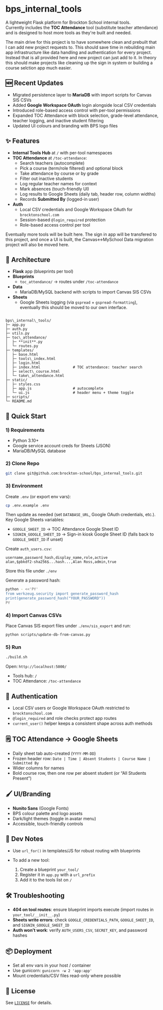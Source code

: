 
# bps_internal_tools

A lightweight Flask platform for Brockton School internal tools.  
Currently includes the **TOC Attendance** tool (substitute teacher attendance) and is designed to host more tools as they're built and needed.

The main drive for this project is to have somewhere clean and prebuilt that I can add new project requests to. This should save time in rebuilding main app infrastructure like data handling and authentication for every project. Instead that is all provided here and new project can just add to it. In theory this should make projects like cleaning up the sign in system or building a course selction app much easier.

## 🆕 Recent Updates

- Migrated persistence layer to **MariaDB** with import scripts for Canvas SIS CSVs
- Added **Google Workspace OAuth** login alongside local CSV credentials
- Introduced role-based access control with per-tool permissions
- Expanded TOC Attendance with block selection, grade-level attendance, teacher logging, and inactive student filtering
- Updated UI colours and branding with BPS logo files

## ✨ Features

- **Internal Tools Hub** at `/` with per-tool namespaces
- **TOC Attendance** at `/toc-attendance`:
  - Search teachers (autocomplete)
  - Pick a course (term/role filtered) and optional block
  - Take attendance by course or by grade
  - Filter out inactive students
  - Log regular teacher names for context
  - Mark absences (touch-friendly UI)
  - Log results to Google Sheets (daily tab, header row, column widths)
  - Records **Submitted By** (logged-in user)
- **Auth**
  - Local CSV credentials and Google Workspace OAuth for `brocktonschool.com`
  - Session-based `@login_required` protection
  - Role-based access control per tool

Eventually more tools will be built here. The sign in app will be transfered to this project, and once a UI is built, the Canvas<->MySchool Data migration project will also be moved here.

## 🧱 Architecture

- **Flask** app (blueprints per tool)
- **Blueprints**
  - `toc_attendance/` → routes under `/toc-attendance`
- **Data**
  - MariaDB/MySQL backend with scripts to import Canvas SIS CSVs
- **Sheets**
  - Google Sheets logging (via `gspread` + `gspread-formatting`), eventually this should be moved to our own interface.

```

bps\_internal\_tools/
├─ app.py
├─ auth.py
├─ utils.py
├─ toc\_attendance/
│  ├─ **init**.py
│  └─ routes.py
├─ templates/
│  ├─ base.html
│  ├─ tools\_index.html
│  ├─ login.html
│  ├─ index.html               # TOC attendance: teacher search
│  ├─ select\_course.html
│  └─ take\_attendance.html
├─ static/
│  ├─ styles.css
│  ├─ app.js                   # autocomplete
│  └─ ui.js                    # header menu + theme toggle
├─ scripts/
└─ README.md

````

## 🚀 Quick Start

### 1) Requirements
- Python 3.10+
- Google service account creds for Sheets (JSON)
- MariaDB/MySQL database

### 2) Clone Repo
```bash
git clone git@github.com:brockton-school/bps_internal_tools.git
````

### 3) Environment

Create `.env` (or export env vars):

```bash
cp .env.example .env
```
Then update as needed (set `DATABASE_URL`, Google OAuth credentials, etc.). Key Google Sheets variables:

* `GOOGLE_SHEET_ID` → TOC Attendance Google Sheet ID
* `SIGNIN_GOOGLE_SHEET_ID` → Sign-in kiosk Google Sheet ID (falls back to `GOOGLE_SHEET_ID` if unset)

Create `auth_users.csv`:

```csv
username,password_hash,display_name,role,active
alan,$pbkdf2-sha256$...hash...,Alan Ross,admin,true
```
Store this file under `./env`

Generate a password hash:

```bash
python - <<'PY'
from werkzeug.security import generate_password_hash
print(generate_password_hash("YOUR_PASSWORD"))
PY
```

### 4) Import Canvas CSVs

Place Canvas SIS export files under `./env/sis_export` and run:

```bash
python scripts/update-db-from-canvas.py
```

### 5) Run

```bash
./build.sh
```

Open: `http://localhost:5000/`

* Tools hub: `/`
* TOC Attendance: `/toc-attendance`

## 🔐 Authentication

* Local CSV users or Google Workspace OAuth restricted to `brocktonschool.com`
* `@login_required` and role checks protect app routes
* `current_user()` helper keeps a consistent shape across auth methods

## 🗒️ TOC Attendance → Google Sheets

* Daily sheet tab auto-created (`YYYY-MM-DD`)
* Frozen header row: `Date | Time | Absent Students | Course Name | Submitted By`
* Wider columns for names
* Bold course row, then one row per absent student (or “All Students Present”)

## 🖌️ UI/Branding

* **Nunito Sans** (Google Fonts)
* BPS colour palette and logo assets
* Dark/light themes (toggle in avatar menu)
* Accessible, touch-friendly controls

## 🧪 Dev Notes

* Use `url_for()` in templates/JS for robust routing with blueprints
* To add a new tool:

  1. Create a blueprint `your_tool/`
  2. Register it in `app.py` with a `url_prefix`
  3. Add it to the tools list on `/`

## 🛠️ Troubleshooting

* **404 on tool routes**: ensure blueprint imports execute (import routes in `your_tool/__init__.py`)
* **Sheets write errors**: check `GOOGLE_CREDENTIALS_PATH`, `GOOGLE_SHEET_ID`, and `SIGNIN_GOOGLE_SHEET_ID`
* **Auth won’t work**: verify `AUTH_USERS_CSV`, `SECRET_KEY`, and password hashes

## 📦 Deployment

* Set all env vars in your host / container
* Use gunicorn: `gunicorn -w 2 'app:app'`
* Mount credentials/CSV files read-only where possible

## 📝 License

See [`LICENSE`](./LICENSE) for details.


